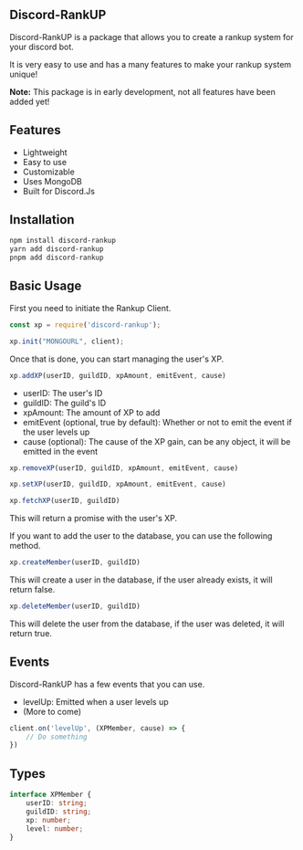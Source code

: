 Discord-RankUP
--------------

Discord-RankUP is a package that allows you to create a rankup system for your discord bot.

It is very easy to use and has a many features to make your rankup system unique!

**Note:** This package is in early development, not all features have been added yet!

## Features

- Lightweight
- Easy to use
- Customizable
- Uses MongoDB
- Built for Discord.Js

## Installation

```bash
npm install discord-rankup
yarn add discord-rankup
pnpm add discord-rankup
```

## Basic Usage

First you need to initiate the Rankup Client.

```js
const xp = require('discord-rankup');

xp.init("MONGOURL", client);
```

Once that is done, you can start managing the user's XP.

```js
xp.addXP(userID, guildID, xpAmount, emitEvent, cause)
```

- userID: The user's ID
- guildID: The guild's ID
- xpAmount: The amount of XP to add
- emitEvent (optional, true by default): Whether or not to emit the event if the user levels up
- cause (optional): The cause of the XP gain, can be any object, it will be emitted in the event

```js
xp.removeXP(userID, guildID, xpAmount, emitEvent, cause)
```

```js
xp.setXP(userID, guildID, xpAmount, emitEvent, cause)
```

```js
xp.fetchXP(userID, guildID)
```

This will return a promise with the user's XP.


If you want to add the user to the database, you can use the following method.

```js
xp.createMember(userID, guildID)
```

This will create a user in the database, if the user already exists, it will return false.

```js
xp.deleteMember(userID, guildID)
```

This will delete the user from the database, if the user was deleted, it will return true.

## Events

Discord-RankUP has a few events that you can use.

- levelUp: Emitted when a user levels up
- (More to come)

```js
client.on('levelUp', (XPMember, cause) => {
    // Do something
})
```

## Types

```ts
interface XPMember {
    userID: string;
    guildID: string;
    xp: number;
    level: number;
}
```